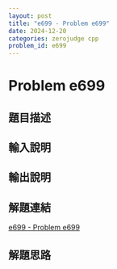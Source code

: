 ```yaml
---
layout: post
title: "e699 - Problem e699"
date: 2024-12-20
categories: zerojudge cpp
problem_id: e699
---
```


# Problem e699

## 題目描述



## 輸入說明



## 輸出說明



## 解題連結

[e699 - Problem e699](https://zerojudge.tw/ShowProblem?problemid=e699)

## 解題思路

